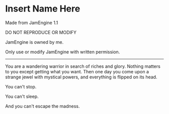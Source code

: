 Insert Name Here
==================

Made from JamEngine 1.1

DO NOT REPRODUCE OR MODIFY

JamEngine is owned by me.

Only use or modify JamEngine with written permission.

--------

You are a wandering warrior in search of riches and glory. Nothing matters to you except getting what you want. Then one day you come upon a strange jewel with mystical powers, and everything is flipped on its head.

You can't stop.

You can't sleep.

And you can't escape the madness.
